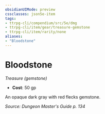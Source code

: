 ```yaml
---
obsidianUIMode: preview
cssclasses: json5e-item
tags:
- ttrpg-cli/compendium/src/5e/dmg
- ttrpg-cli/item/gear/treasure-gemstone
- ttrpg-cli/item/rarity/none
aliases: 
- "Bloodstone"
---
```

# Bloodstone
*Treasure (gemstone)*  


- **Cost**: 50 gp

An opaque dark gray with red flecks gemstone.

*Source: Dungeon Master's Guide p. 134*
